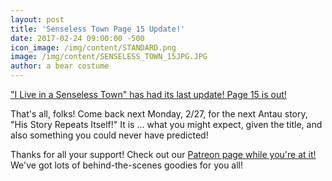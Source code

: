 ```yaml
---
layout: post
title: 'Senseless Town Page 15 Update!'
date: 2017-02-24 09:00:00 -500
icon_image: /img/content/STANDARD.png
image: /img/content/SENSELESS_TOWN_15JPG.JPG
author: a bear costume
---
```



["I Live in a Senseless Town" has had its last update! Page 15 is out!](/comics/senseless+town_15/)

That's all, folks! Come back next Monday, 2/27, for the next Antau story, "His Story Repeats Itself!" It is ... what you might expect, given the title, and also something you could never have predicted!

Thanks for all your support! Check out our [Patreon page while you're at it!](https://www.patreon.com/fabelaro) We've got lots of behind-the-scenes goodies for you all!
